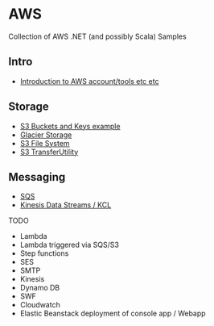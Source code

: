 # AWS
Collection of AWS .NET (and possibly Scala) Samples

## Intro
- [Introduction to AWS account/tools etc etc](https://sachabarbs.wordpress.com/2018/08/30/aws-initial-setup/)

## Storage
- [S3 Buckets and Keys example](https://sachabarbs.wordpress.com/2018/09/03/aws-s3-storage/)
- [Glacier Storage](https://sachabarbs.wordpress.com/2018/09/04/aws-glacial-storage/)
- [S3 File System](https://sachabarbs.wordpress.com/2018/09/05/aws-s3-file-system/)
- [S3 TransferUtility](https://sachabarbs.wordpress.com/2018/09/10/aws-transferutility/)

## Messaging
- [SQS](https://sachabarbs.wordpress.com/2018/09/12/aws-simple-queue-service-sqs/)
- [Kinesis Data Streams / KCL](https://sachabarbs.wordpress.com/2018/09/17/aws-kinesis/)




TODO
- Lambda
- Lambda triggered via SQS/S3
- Step functions
- SES
- SMTP
- Kinesis
- Dynamo DB
- SWF
- Cloudwatch
- Elastic Beanstack deployment of console app / Webapp
